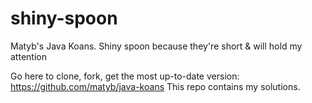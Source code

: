 # shiny-spoon
Matyb's Java Koans. Shiny spoon because they're short &amp; will hold my attention

Go here to clone, fork, get the most up-to-date version: https://github.com/matyb/java-koans
This repo contains my solutions.
